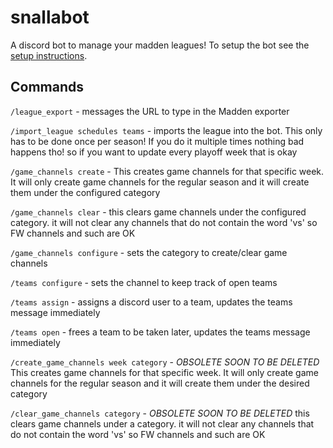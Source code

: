 # snallabot

A discord bot to manage your madden leagues! To setup the bot see the [setup instructions](setup.md).

## Commands

`/league_export` - messages the URL to type in the Madden exporter

`/import_league schedules teams` - imports the league into the bot. This only has to be done once per season! If you do it multiple times nothing bad happens tho! so if you want to update every playoff week that is okay

`/game_channels create` - This creates game channels for that specific week. It will only create game channels for the regular season and it will create them under the configured category

`/game_channels clear` - this clears game channels under the configured category. it will not clear any channels that do not contain the word 'vs' so FW channels and such are OK

`/game_channels configure` - sets the category to create/clear game channels

`/teams configure` - sets the channel to keep track of open teams

`/teams assign` - assigns a discord user to a team, updates the teams message immediately

`/teams open` - frees a team to be taken later, updates the teams message immediately

`/create_game_channels week category` - *OBSOLETE SOON TO BE DELETED* This creates game channels for that specific week. It will only create game channels for the regular season and it will create them under the desired category

`/clear_game_channels category` - *OBSOLETE SOON TO BE DELETED* this clears game channels under a category. it will not clear any channels that do not contain the word 'vs' so FW channels and such are OK
